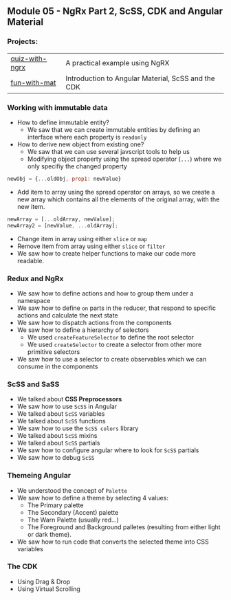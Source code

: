 ## Module 05 - NgRx Part 2, ScSS, CDK and Angular Material

### Projects:
|     |     |
| --- | --- |
| [quiz-with-ngrx](./quiz-with-ngrx/) | A practical example using NgRX |
| [fun-with-mat](./fun-with-mat/) | Introduction to Angular Material, ScSS and the CDK |

### Working with immutable data
* How to define immutable entity?
  * We saw that we can create immutable entities by defining an interface where each property is `readonly`
* How to derive new object from existing one?
  * We saw that we can use several javscript tools to help us
  * Modifying object property using the spread operator (`...`) where we only specifiy the changed property
  
```javascript
newObj = {...oldObj, prop1: newValue}
```

  * Add item to array using the spread operator on arrays, so we create a new array which contains all the elements of the original array, with the new item.

```javascript
newArray = [...oldArray, newValue];
newArray2 = [newValue, ...oldArray];
```

  * Change item in array using either `slice` or `map`
  * Remove item from array using either `slice` or `filter`
* We saw how to create helper functions to make our code more readable.

### Redux and NgRx
* We saw how to define actions and how to group them under a namespace
* We saw how to define `on` parts in the reducer, that respond to specific actions and calculate the next state
* We saw how to dispatch actions from the components
* We saw how to define a hierarchy of selectors
    - We used `createFeatureSelector` to define the root selector
    - We used `createSelector` to create a selector from other more primitive selectors
* We saw how to use a selector to create observables which we can consume in the components


### ScSS and SaSS
* We talked about **CSS Preprocessors**
* We saw how to use `ScSS` in Angular
* We talked about `ScSS` variables 
* We talked about `ScSS` functions
* We saw how to use the `ScSS colors` library
* We talked about `ScSS` mixins
* We talked about `ScSS` partials
* We saw how to configure angular where to look for `ScSS` partials
* We saw how to debug `ScSS`

### Themeing Angular 
* We understood the concept of `Palette`
* We saw how to define a theme by selecting 4 values:
    * The Primary palette
    * The Secondary (Accent) palette
    * The Warn Palette (usually red...)
    * The Foreground and Background palletes (resulting from either light or dark theme).
* We saw how to run code that converts the selected theme into CSS variables

### The CDK
* Using Drag & Drop
* Using Virtual Scrolling
